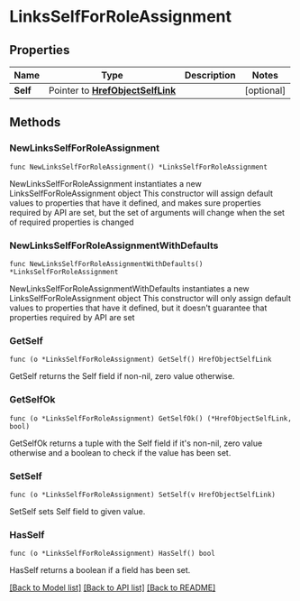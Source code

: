 # LinksSelfForRoleAssignment

## Properties

Name | Type | Description | Notes
------------ | ------------- | ------------- | -------------
**Self** | Pointer to [**HrefObjectSelfLink**](HrefObjectSelfLink.md) |  | [optional] 

## Methods

### NewLinksSelfForRoleAssignment

`func NewLinksSelfForRoleAssignment() *LinksSelfForRoleAssignment`

NewLinksSelfForRoleAssignment instantiates a new LinksSelfForRoleAssignment object
This constructor will assign default values to properties that have it defined,
and makes sure properties required by API are set, but the set of arguments
will change when the set of required properties is changed

### NewLinksSelfForRoleAssignmentWithDefaults

`func NewLinksSelfForRoleAssignmentWithDefaults() *LinksSelfForRoleAssignment`

NewLinksSelfForRoleAssignmentWithDefaults instantiates a new LinksSelfForRoleAssignment object
This constructor will only assign default values to properties that have it defined,
but it doesn't guarantee that properties required by API are set

### GetSelf

`func (o *LinksSelfForRoleAssignment) GetSelf() HrefObjectSelfLink`

GetSelf returns the Self field if non-nil, zero value otherwise.

### GetSelfOk

`func (o *LinksSelfForRoleAssignment) GetSelfOk() (*HrefObjectSelfLink, bool)`

GetSelfOk returns a tuple with the Self field if it's non-nil, zero value otherwise
and a boolean to check if the value has been set.

### SetSelf

`func (o *LinksSelfForRoleAssignment) SetSelf(v HrefObjectSelfLink)`

SetSelf sets Self field to given value.

### HasSelf

`func (o *LinksSelfForRoleAssignment) HasSelf() bool`

HasSelf returns a boolean if a field has been set.


[[Back to Model list]](../README.md#documentation-for-models) [[Back to API list]](../README.md#documentation-for-api-endpoints) [[Back to README]](../README.md)


